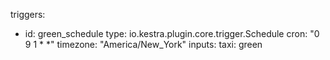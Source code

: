 triggers:
  - id: green_schedule
    type: io.kestra.plugin.core.trigger.Schedule
    cron: "0 9 1 * *"
    timezone: "America/New_York"
    inputs:
      taxi: green
